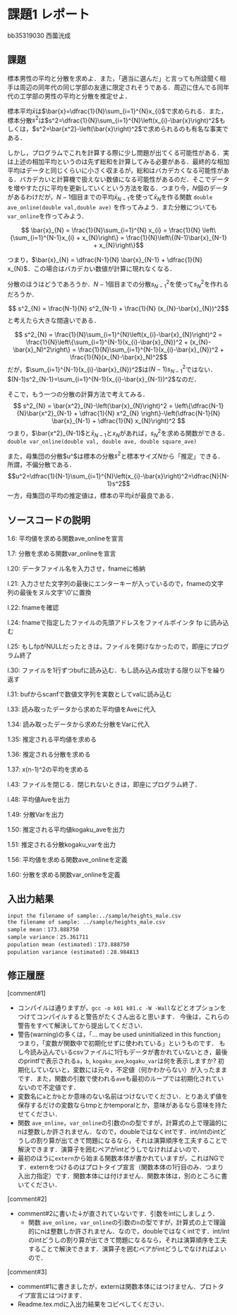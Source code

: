 # 課題1 レポート

bb35319030 西薗洸成

## 課題

標本男性の平均と分散を求めよ．また，「適当に選んだ」と言っても所詮聞く相手は周辺の同年代の同じ学部の友達に限定されそうである．周辺に住んでる同年代の工学部の男性の平均と分散を推定せよ．
   
標本平均$\bar{x}$は$\bar{x}=\dfrac{1}{N}\sum_{i=1}^{N}x_{i}$で求められる．また，標本分散$s^2$は$s^2=\dfrac{1}{N}\sum_{i=1}^{N}\left(x_{i}-\bar{x}\right)^2$もしくは，$s^2=\bar{x^2}-\left(\bar{x}\right)^2$で求められるのも有名な事実である．

しかし，プログラムでこれを計算する際に少し問題が出てくる可能性がある．実は上述の相加平均というのは先ず総和を計算してみる必要がある．最終的な相加平均はデータと同じくらいに小さく収まるが，総和はバカデカくなる可能性がある．バカデカいと計算機で扱えない数値になる可能性があるのだ．そこでデータを増やすたびに平均を更新していくという方法を取る．つまり今，$N$個のデータがあるわけだが，$N-1$個目までの平均$\bar{x}_{N-1}$を使って$\bar{x}_{N}$を作る関数 `double ave_online(double val,double ave)` を作ってみよう．また分散についても `var_online`を作ってみよう．
   
$$ \bar{x}_{N} = \frac{1}{N}\sum_{i=1}^{N} x_{i} = \frac{1}{N} \left\{\sum_{i=1}^{N-1}x_{i} + x_{N}\right\} = \frac{1}{N}\left\{(N-1)\bar{x}_{N-1} + x_{N}\right\}$$
   
つまり，$\bar{x}_{N} = \dfrac{N-1}{N} \bar{x}_{N-1} + \dfrac{1}{N} x_{N}$．この場合はバカデカい数値が計算に現れなくなる．
   
分散のほうはどうであろうか．$N-1$個目までの分散$s^2_{N-1}$を使って$s^2_{N}$を作れるだろうか．
   
$$ s^2_{N} = \frac{N-1}{N} s^2_{N-1} + \frac{1}{N} (x_{N}-\bar{x}_{N})^2$$
と考えたら大きな間違いである．
   
$$ s^2_{N} = \frac{1}{N}\sum_{i=1}^{N}\left(x_{i}-\bar{x}_{N}\right)^2 = \frac{1}{N}\left\{\sum_{i=1}^{N-1}(x_{i}-\bar{x}_{N})^2 + (x_{N}-\bar{x}_N)^2\right\} = \frac{1}{N}\sum_{i=1}^{N-1}(x_{i}-\bar{x}_{N})^2 + \frac{1}{N}(x_{N}-\bar{x}_N)^2$$
だが，$\sum_{i=1}^{N-1}(x_{i}-\bar{x}_{N})^2$は$(N-1)s^2_{N-1}$ではない．$(N-1)s^2_{N-1}=\sum_{i=1}^{N-1}(x_{i}-\bar{x}_{N-1})^2$なのだ．

そこで，もう一つの分散の計算方法で考えてみる．
$$ s^2_{N} = \bar{x^2}_{N}-\left(\bar{x}_{N}\right)^2 = \left\{\dfrac{N-1}{N}\bar{x^2}_{N-1} + \dfrac{1}{N} x^2_{N} \right\}-\left(\dfrac{N-1}{N} \bar{x}_{N-1} + \dfrac{1}{N} x_{N}\right)^2 $$
つまり，$\bar{x^2}_{N-1}$と$\bar{x}_{N-1}$と$x_{N}$があれば，$s^2_{N}$を求める関数ができる．`double var_online(double val, double ave, double square_ave)`

また，母集団の分散$u^$は標本の分散$s^2$と標本サイズ$N$から「推定」できる．所謂，不偏分散である．
$$u^2=\dfrac{1}{N-1}\sum_{i=1}^{N}\left(x_{i}-\bar{x}\right)^2=\dfrac{N}{N-1}s^2$$
一方，母集団の平均の推定値は，標本の平均$\bar{x}$が最良である．

## ソースコードの説明

1.6: 平均値を求める関数ave_onlineを宣言

1.7: 分散を求める関数var_onlineを宣言

l.20: データファイル名を入力させ，fnameに格納

l.21: 入力させた文字列の最後にエンターキーが入っているので，fnameの文字列の最後をヌル文字'\0'に置換

l.22: fnameを確認

l.24: fnameで指定したファイルの先頭アドレスをファイルポインタ fp に読み込む

l.25: もしfpがNULLだったときは，ファイルを開けなかったので，即座にプログラム終了

l.30: ファイルを1行ずつbufに読み込む．もし読み込み成功する限り以下を繰り返す

l.31: bufからscanfで数値文字列を実数としてvalに読み込む

l.33: 読み取ったデータから求めた平均値をAveに代入

1.34: 読み取ったデータから求めた分散をVarに代入

1.35: 推定される平均値を求める

1.36: 推定される分散を求める

1.37: x(n-1)^2の平均を求める

l.43: ファイルを閉じる．閉じれないときは，即座にプログラム終了．

l.48: 平均値Aveを出力

1.49: 分散Varを出力

1.50: 推定される平均値kogaku_aveを出力

1.51: 推定される分散kogaku_varを出力

1.56: 平均値を求める関数ave_onlineを定義

1.60: 分散を求める関数var_onlineを定義

## 入出力結果

```
input the filename of sample:../sample/heights_male.csv
the filename of sample: ../sample/heights_male.csv
sample mean：173.888750
sample variance：25.361711
population mean (estimated)：173.888750
population variance (estimated)：28.984813
```

## 修正履歴

[comment#1]
- コンパイルは通りますが，`gcc -o k01 k01.c -W -Wall`などとオプションをつけてコンパイルすると警告がたくさん出ると思います．
  今後は，これらの警告をすべて解決してから提出してください．
- 警告(warning)の多くは，「... may be used uninitialized in this function」つまり，「変数が関数中で初期化せずに使われている」というものです．
  もし今読み込んでいるcsvファイルに1行もデータが書かれていないとき，最後のprintfで表示される`a`，`b`, `kogaku_ave`,`kogaku_var`は何を表示しますか?
  初期化していないと，変数には元々，不定値（何かわからない）が入ったままです．また，関数の引数で使われる`ave`も最初のループでは初期化されていないので不定値です．
- 変数名に`a`とか`b`とか意味のない名前はつけないでください．とりあえず値を保存するだけの変数ならtmpとかtemporalとか，意味があるなら意味を持たせてください．
- 関数 `ave_online`，`var_online`の引数の`n`の型ですが，計算式の上で理論的にnは整数しか許されません．なので，doubleではなくintです．int/intのintどうしの割り算が出てきて問題になるなら，それは演算順序を工夫することで解決できます．演算子を囲むペアがintどうしでなければよいので．
- 最初のほうに`extern`から始まる関数本体が書かれていますが，これはNGです．externをつけるのはプロトタイプ宣言（関数本体の1行目のみ．つまり入出力指定）です．関数本体には付けません．関数本体は，別のところに書いてください． 

[comment#2]
- comment#2に書いた↓が直されていないです．引数をintにしましょう．
   - 関数 `ave_online`，`var_online`の引数の`n`の型ですが，計算式の上で理論的にnは整数しか許されません．なので，doubleではなくintです．int/intのintどうしの割り算が出てきて問題になるなら，それは演算順序を工夫することで解決できます．演算子を囲むペアがintどうしでなければよいので．

[comment#3]
- comment#1に書きましたが，externは関数本体にはつけません．プロトタイプ宣言にはつけます．
- Readme.tex.mdに入出力結果をコピペしてください．
